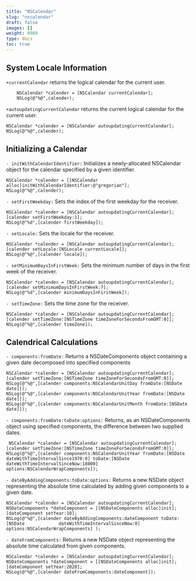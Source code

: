 ```yaml
---
title: "NSCalendar"
slug: "nscalendar"
draft: false
images: []
weight: 9989
type: docs
toc: true
---
```


## System Locale Information
`+currentCalendar` returns the logical calendar for the current user.

        NSCalendar *calender = [NSCalendar currentCalendar];
        NSLog(@"%@",calender);

 `+autoupdatingCurrentCalendar` returns the current logical calendar for the current user.

    NSCalendar *calender = [NSCalendar autoupdatingCurrentCalendar];
    NSLog(@"%@",calender); 

## Initializing a Calendar
`- initWithCalendarIdentifier:` Initializes a newly-allocated NSCalendar object for the calendar specified by a given identifier.

    NSCalendar *calender = [[NSCalendar alloc]initWithCalendarIdentifier:@"gregorian"];
    NSLog(@"%@",calender);
        

`- setFirstWeekday:` Sets the index of the first weekday for the receiver.

    NSCalendar *calender = [NSCalendar autoupdatingCurrentCalendar];
    [calender setFirstWeekday:1];
    NSLog(@"%d",[calender firstWeekday]);

`- setLocale:` Sets the locale for the receiver.


    NSCalendar *calender = [NSCalendar autoupdatingCurrentCalendar];
    [calender setLocale:[NSLocale currentLocale]];
    NSLog(@"%@",[calender locale]);


`- setMinimumDaysInFirstWeek:` Sets the minimum number of days in the first week of the receiver.

    NSCalendar *calender = [NSCalendar autoupdatingCurrentCalendar];
    [calender setMinimumDaysInFirstWeek:7];
    NSLog(@"%d",[calender minimumDaysInFirstWeek]);     
    

`- setTimeZone:` Sets the time zone for the receiver.

    NSCalendar *calender = [NSCalendar autoupdatingCurrentCalendar];
    [calender setTimeZone:[NSTimeZone timeZoneForSecondsFromGMT:0]];
    NSLog(@"%@",[calender timeZone]);
 
 

## Calendrical Calculations
`- components:fromDate:` Returns a NSDateComponents object containing a given date decomposed into specified components

    NSCalendar *calender = [NSCalendar autoupdatingCurrentCalendar];
    [calender setTimeZone:[NSTimeZone timeZoneForSecondsFromGMT:0]];
    NSLog(@"%@",[calender components:NSCalendarUnitDay fromDate:[NSDate date]]);
    NSLog(@"%@",[calender components:NSCalendarUnitYear fromDate:[NSDate date]]);
    NSLog(@"%@",[calender components:NSCalendarUnitMonth fromDate:[NSDate date]]);
 

   `- components:fromDate:toDate:options:` Returns, as an NSDateComponents object using specified components, the difference between two supplied dates.

     NSCalendar *calender = [NSCalendar autoupdatingCurrentCalendar];
    [calender setTimeZone:[NSTimeZone timeZoneForSecondsFromGMT:0]];
    NSLog(@"%@",[calender components:NSCalendarUnitYear fromDate:[NSDate dateWithTimeIntervalSince1970:0] toDate:[NSDate dateWithTimeIntervalSinceNow:18000] options:NSCalendarWrapComponents]);
 


`- dateByAddingComponents:toDate:options:` Returns a new NSDate object representing the absolute time calculated by adding given components to a given date.

    NSCalendar *calender = [NSCalendar autoupdatingCurrentCalendar];
    NSDateComponents *dateComponent = [[NSDateComponents alloc]init];
    [dateComponent setYear:10];
    NSLog(@"%@",[calender dateByAddingComponents:dateComponent toDate:[NSDate             dateWithTimeIntervalSinceNow:0] options:NSCalendarWrapComponents] );


`- dateFromComponents:` Returns a new NSDate object representing the absolute time calculated from given components.

    NSCalendar *calender = [NSCalendar autoupdatingCurrentCalendar];
    NSDateComponents *dateComponent = [[NSDateComponents alloc]init];
    [dateComponent setYear:2020];
    NSLog(@"%@",[calender dateFromComponents:dateComponent]);
  



